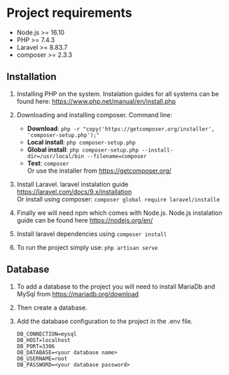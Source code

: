 # Project requirements

- Node.js >= 16.10
- PHP >= 7.4.3
- Laravel >= 8.83.7
- composer >= 2.3.3

## Installation

1. Installing PHP on the system.
    Instalation guides for all systems can be found here: 
    https://www.php.net/manual/en/install.php

2. Downloading and installing composer.
Command line:
    - **Download**: ```php -r "copy('https://getcomposer.org/installer', 'composer-setup.php');"```
    - **Local install**: ```php composer-setup.php```
    - **Global install**: ```php composer-setup.php --install-dir=/usr/local/bin --filename=composer```
    - **Test**: ```composer``` \
Or use the installer from https://getcomposer.org/

3. Install Laravel.
    laravel instalation guide https://laravel.com/docs/9.x/installation \
    Or install using composer: ``` composer global require laravel/installe ```

4. Finally we will need npm which comes with Node.js.
    Node.js instalation guide can be found here https://nodejs.org/en/

5. Install laravel dependencies using ``` composer install ```

6. To run the project simply use:
    ```php artisan serve```

## Database 

1. To add a database to the project you will need to install MariaDb and MySql from https://mariadb.org/download

2. Then create a database.

3. Add the database configuration to the project in the .env file.
    ```
    DB_CONNECTION=mysql
    DB_HOST=localhost
    DB_PORT=3306
    DB_DATABASE=<your database name>
    DB_USERNAME=root
    DB_PASSWORD=<your database password>
    ```